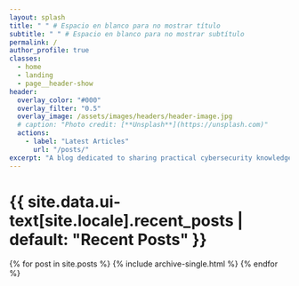 ```yaml
---
layout: splash
title: " " # Espacio en blanco para no mostrar título
subtitle: " " # Espacio en blanco para no mostrar subtítulo
permalink: /
author_profile: true
classes:
  - home
  - landing
  - page__header-show
header:
  overlay_color: "#000"
  overlay_filter: "0.5"
  overlay_image: /assets/images/headers/header-image.jpg
  # caption: "Photo credit: [**Unsplash**](https://unsplash.com)"
  actions:
    - label: "Latest Articles"
      url: "/posts/"
excerpt: "A blog dedicated to sharing practical cybersecurity knowledge and insights, demonstrating that effective information security doesn't require excessive budgets—just expertise, creativity, and the right approach."
---
```


<div class="posts-container">
  <h1 class="archive__subtitle">{{ site.data.ui-text[site.locale].recent_posts | default: "Recent Posts" }}</h1>

  {% for post in site.posts %}
    {% include archive-single.html %}
  {% endfor %}
</div>
